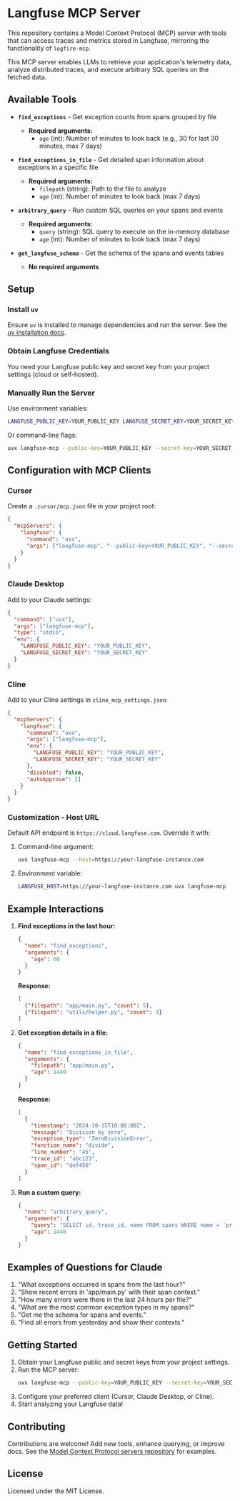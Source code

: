 # Langfuse MCP Server

This repository contains a Model Context Protocol (MCP) server with tools that can access traces and metrics stored in Langfuse, mirroring the functionality of `logfire-mcp`.

This MCP server enables LLMs to retrieve your application's telemetry data, analyze distributed traces, and execute arbitrary SQL queries on the fetched data.

## Available Tools

- **`find_exceptions`** - Get exception counts from spans grouped by file
  - **Required arguments:**
    - `age` (int): Number of minutes to look back (e.g., 30 for last 30 minutes, max 7 days)

- **`find_exceptions_in_file`** - Get detailed span information about exceptions in a specific file
  - **Required arguments:**
    - `filepath` (string): Path to the file to analyze
    - `age` (int): Number of minutes to look back (max 7 days)

- **`arbitrary_query`** - Run custom SQL queries on your spans and events
  - **Required arguments:**
    - `query` (string): SQL query to execute on the in-memory database
    - `age` (int): Number of minutes to look back (max 7 days)

- **`get_langfuse_schema`** - Get the schema of the spans and events tables
  - **No required arguments**

## Setup

### Install `uv`

Ensure `uv` is installed to manage dependencies and run the server. See the [uv installation docs](https://docs.astral.sh/uv/getting-started/installation/).

### Obtain Langfuse Credentials

You need your Langfuse public key and secret key from your project settings (cloud or self-hosted).

### Manually Run the Server

Use environment variables:

```bash
LANGFUSE_PUBLIC_KEY=YOUR_PUBLIC_KEY LANGFUSE_SECRET_KEY=YOUR_SECRET_KEY uvx langfuse-mcp
```

Or command-line flags:

```bash
uvx langfuse-mcp --public-key=YOUR_PUBLIC_KEY --secret-key=YOUR_SECRET_KEY
```

## Configuration with MCP Clients

### Cursor

Create a `.cursor/mcp.json` file in your project root:

```json
{
  "mcpServers": {
    "langfuse": {
      "command": "uvx",
      "args": ["langfuse-mcp", "--public-key=YOUR_PUBLIC_KEY", "--secret-key=YOUR_SECRET_KEY"]
    }
  }
}
```

### Claude Desktop

Add to your Claude settings:

```json
{
  "command": ["uvx"],
  "args": ["langfuse-mcp"],
  "type": "stdio",
  "env": {
    "LANGFUSE_PUBLIC_KEY": "YOUR_PUBLIC_KEY",
    "LANGFUSE_SECRET_KEY": "YOUR_SECRET_KEY"
  }
}
```

### Cline

Add to your Cline settings in `cline_mcp_settings.json`:

```json
{
  "mcpServers": {
    "langfuse": {
      "command": "uvx",
      "args": ["langfuse-mcp"],
      "env": {
        "LANGFUSE_PUBLIC_KEY": "YOUR_PUBLIC_KEY",
        "LANGFUSE_SECRET_KEY": "YOUR_SECRET_KEY"
      },
      "disabled": false,
      "autoApprove": []
    }
  }
}
```

### Customization - Host URL

Default API endpoint is `https://cloud.langfuse.com`. Override it with:

1. Command-line argument:
   ```bash
   uvx langfuse-mcp --host=https://your-langfuse-instance.com
   ```

2. Environment variable:
   ```bash
   LANGFUSE_HOST=https://your-langfuse-instance.com uvx langfuse-mcp
   ```

## Example Interactions

1. **Find exceptions in the last hour:**
   ```json
   {
     "name": "find_exceptions",
     "arguments": {
       "age": 60
     }
   }
   ```
   **Response:**
   ```json
   [
     {"filepath": "app/main.py", "count": 5},
     {"filepath": "utils/helper.py", "count": 3}
   ]
   ```

2. **Get exception details in a file:**
   ```json
   {
     "name": "find_exceptions_in_file",
     "arguments": {
       "filepath": "app/main.py",
       "age": 1440
     }
   }
   ```
   **Response:**
   ```json
   [
     {
       "timestamp": "2024-10-15T10:00:00Z",
       "message": "Division by zero",
       "exception_type": "ZeroDivisionError",
       "function_name": "divide",
       "line_number": "45",
       "trace_id": "abc123",
       "span_id": "def456"
     }
   ]
   ```

3. **Run a custom query:**
   ```json
   {
     "name": "arbitrary_query",
     "arguments": {
       "query": "SELECT id, trace_id, name FROM spans WHERE name = 'process_data' LIMIT 10",
       "age": 1440
     }
   }
   ```

## Examples of Questions for Claude

1. "What exceptions occurred in spans from the last hour?"
2. "Show recent errors in 'app/main.py' with their span context."
3. "How many errors were there in the last 24 hours per file?"
4. "What are the most common exception types in my spans?"
5. "Get me the schema for spans and events."
6. "Find all errors from yesterday and show their contexts."

## Getting Started

1. Obtain your Langfuse public and secret keys from your project settings.
2. Run the MCP server:
   ```bash
   uvx langfuse-mcp --public-key=YOUR_PUBLIC_KEY --secret-key=YOUR_SECRET_KEY
   ```
3. Configure your preferred client (Cursor, Claude Desktop, or Cline).
4. Start analyzing your Langfuse data!

## Contributing

Contributions are welcome! Add new tools, enhance querying, or improve docs. See the [Model Context Protocol servers repository](https://github.com/modelcontextprotocol/servers) for examples.

## License

Licensed under the MIT License.
